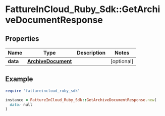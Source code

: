 # FattureInCloud_Ruby_Sdk::GetArchiveDocumentResponse

## Properties

| Name | Type | Description | Notes |
| ---- | ---- | ----------- | ----- |
| **data** | [**ArchiveDocument**](ArchiveDocument.md) |  | [optional] |

## Example

```ruby
require 'fattureincloud_ruby_sdk'

instance = FattureInCloud_Ruby_Sdk::GetArchiveDocumentResponse.new(
  data: null
)
```

